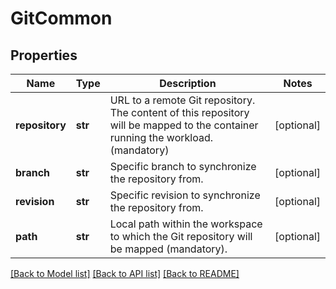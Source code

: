 # GitCommon

## Properties
Name | Type | Description | Notes
------------ | ------------- | ------------- | -------------
**repository** | **str** | URL to a remote Git repository. The content of this repository will be mapped to the container running the workload. (mandatory) | [optional] 
**branch** | **str** | Specific branch to synchronize the repository from. | [optional] 
**revision** | **str** | Specific revision to synchronize the repository from. | [optional] 
**path** | **str** | Local path within the workspace to which the Git repository will be mapped (mandatory). | [optional] 

[[Back to Model list]](../README.md#documentation-for-models) [[Back to API list]](../README.md#documentation-for-api-endpoints) [[Back to README]](../README.md)

